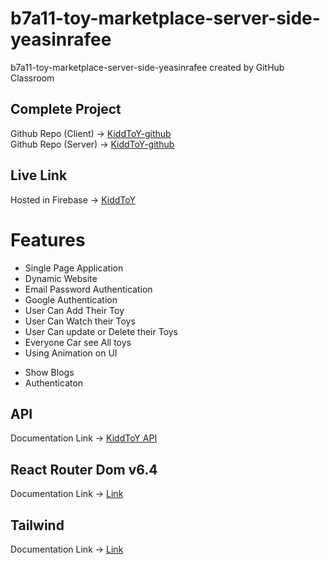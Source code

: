 # b7a11-toy-marketplace-server-side-yeasinrafee
b7a11-toy-marketplace-server-side-yeasinrafee created by GitHub Classroom

## Complete Project

Github Repo (Client) -> [KiddToY-github](https://github.com/programming-hero-web-course-4/b7a10-chef-recipe-hunter-client-side-yeasinrafee) </br>
Github Repo (Server) -> [KiddToY-github](https://github.com/programming-hero-web-course-4/b7a10-chef-recipe-hunter-server-side-yeasinrafee)

## Live Link

Hosted in Firebase -> [KiddToY](https://hungry-chef-client.web.app/)

# Features

- Single Page Application
- Dynamic Website
- Email Password Authentication
- Google Authentication
- User Can Add Their Toy
- User Can Watch their Toys
- User Can update or Delete their Toys
- Everyone Car see All toys
- Using Animation on UI

* Show Blogs
* Authenticaton

## API

Documentation Link -> [KiddToY API](https://hungry-chef-server-yeasinrafee.vercel.app/chefs)

## React Router Dom v6.4

Documentation Link -> [Link](https://reactrouter.com/en/main/start/overview)

## Tailwind

Documentation Link -> [Link](https://tailwindcss.com/docs/installation)
